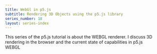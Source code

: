 ```yaml
---
title: WebGl in p5.js
subtitle: Rendering 3D Objects using the p5.js library
series_number: 18
layout: series-index
---
```

This series of the p5.js tutorial is about the WEBGL renderer.
I discuss 3D rendering in the browser and the current state of capabilities in p5.js WEBGL
